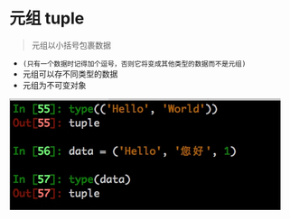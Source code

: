 # 元组 tuple

> 元组以小括号包裹数据

- `(只有一个数据时记得加个逗号，否则它将变成其他类型的数据而不是元组)`
- 元组可以存不同类型的数据
- 元组为不可变对象

![](./_image/2017-01-04-17-01-46.jpg)
